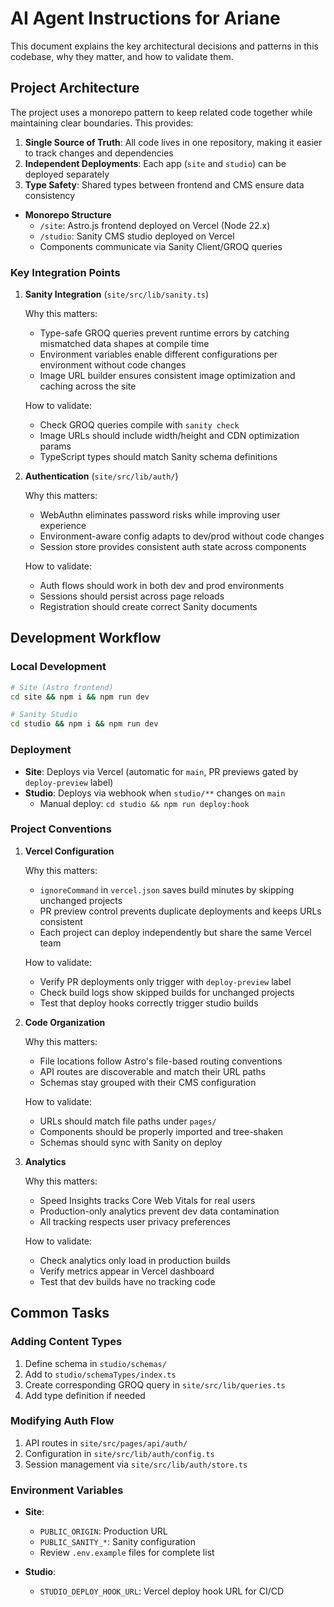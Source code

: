 # AI Agent Instructions for Ariane

This document explains the key architectural decisions and patterns in this codebase, why they matter, and how to validate them.

## Project Architecture

The project uses a monorepo pattern to keep related code together while maintaining clear boundaries. This provides:

1. **Single Source of Truth**: All code lives in one repository, making it easier to track changes and dependencies
2. **Independent Deployments**: Each app (`site` and `studio`) can be deployed separately
3. **Type Safety**: Shared types between frontend and CMS ensure data consistency

- **Monorepo Structure**
  - `/site`: Astro.js frontend deployed on Vercel (Node 22.x)
  - `/studio`: Sanity CMS studio deployed on Vercel
  - Components communicate via Sanity Client/GROQ queries

### Key Integration Points

1. **Sanity Integration** (`site/src/lib/sanity.ts`)

   Why this matters:

   - Type-safe GROQ queries prevent runtime errors by catching mismatched data shapes at compile time
   - Environment variables enable different configurations per environment without code changes
   - Image URL builder ensures consistent image optimization and caching across the site

   How to validate:

   - Check GROQ queries compile with `sanity check`
   - Image URLs should include width/height and CDN optimization params
   - TypeScript types should match Sanity schema definitions

2. **Authentication** (`site/src/lib/auth/`)

   Why this matters:

   - WebAuthn eliminates password risks while improving user experience
   - Environment-aware config adapts to dev/prod without code changes
   - Session store provides consistent auth state across components

   How to validate:

   - Auth flows should work in both dev and prod environments
   - Sessions should persist across page reloads
   - Registration should create correct Sanity documents

## Development Workflow

### Local Development

```bash
# Site (Astro frontend)
cd site && npm i && npm run dev

# Sanity Studio
cd studio && npm i && npm run dev
```

### Deployment

- **Site**: Deploys via Vercel (automatic for `main`, PR previews gated by `deploy-preview` label)
- **Studio**: Deploys via webhook when `studio/**` changes on `main`
  - Manual deploy: `cd studio && npm run deploy:hook`

### Project Conventions

1. **Vercel Configuration**

   Why this matters:

   - `ignoreCommand` in `vercel.json` saves build minutes by skipping unchanged projects
   - PR preview control prevents duplicate deployments and keeps URLs consistent
   - Each project can deploy independently but share the same Vercel team

   How to validate:

   - Verify PR deployments only trigger with `deploy-preview` label
   - Check build logs show skipped builds for unchanged projects
   - Test that deploy hooks correctly trigger studio builds

2. **Code Organization**

   Why this matters:

   - File locations follow Astro's file-based routing conventions
   - API routes are discoverable and match their URL paths
   - Schemas stay grouped with their CMS configuration

   How to validate:

   - URLs should match file paths under `pages/`
   - Components should be properly imported and tree-shaken
   - Schemas should sync with Sanity on deploy

3. **Analytics**

   Why this matters:

   - Speed Insights tracks Core Web Vitals for real users
   - Production-only analytics prevent dev data contamination
   - All tracking respects user privacy preferences

   How to validate:

   - Check analytics only load in production builds
   - Verify metrics appear in Vercel dashboard
   - Test that dev builds have no tracking code

## Common Tasks

### Adding Content Types

1. Define schema in `studio/schemas/`
2. Add to `studio/schemaTypes/index.ts`
3. Create corresponding GROQ query in `site/src/lib/queries.ts`
4. Add type definition if needed

### Modifying Auth Flow

1. API routes in `site/src/pages/api/auth/`
2. Configuration in `site/src/lib/auth/config.ts`
3. Session management via `site/src/lib/auth/store.ts`

### Environment Variables

- **Site**:

  - `PUBLIC_ORIGIN`: Production URL
  - `PUBLIC_SANITY_*`: Sanity configuration
  - Review `.env.example` files for complete list

- **Studio**:
  - `STUDIO_DEPLOY_HOOK_URL`: Vercel deploy hook URL for CI/CD
